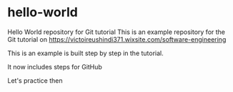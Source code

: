 # hello-world
Hello World repository for Git tutorial
This is an example repository for the Git tutorial on https://victoireushindi371.wixsite.com/software-engineering

This is an example is built step by step in the tutorial.

It now includes steps for GitHub

Let's practice then
